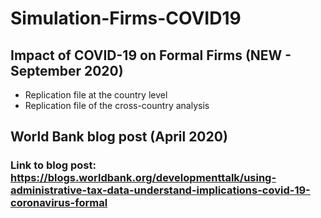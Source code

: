 # Simulation-Firms-COVID19

## Impact of COVID-19 on Formal Firms (NEW - September 2020)

- Replication file at the country level
- Replication file of the cross-country analysis

## World Bank blog post (April 2020)

### Link to blog post: https://blogs.worldbank.org/developmenttalk/using-administrative-tax-data-understand-implications-covid-19-coronavirus-formal

